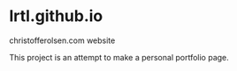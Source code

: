 # lrtl.github.io
christofferolsen.com website

This project is an attempt to make a personal portfolio page.
